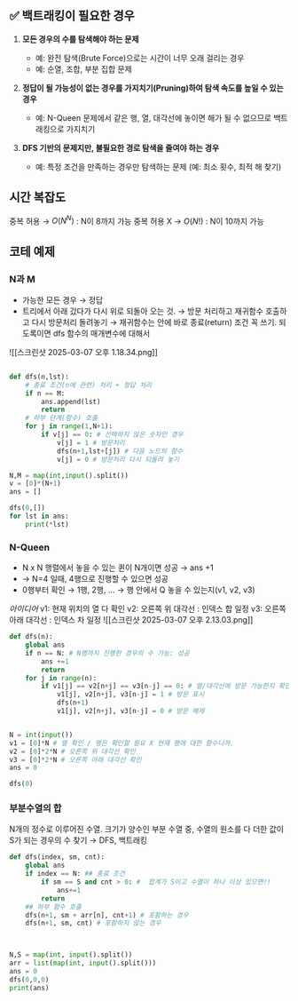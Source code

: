 ## ✅ 백트래킹이 필요한 경우

1. **모든 경우의 수를 탐색해야 하는 문제**
    - 예: 완전 탐색(Brute Force)으로는 시간이 너무 오래 걸리는 경우
    - 예: 순열, 조합, 부분 집합 문제
    
2. **정답이 될 가능성이 없는 경우를 가지치기(Pruning)하여 탐색 속도를 높일 수 있는 경우**
    - 예: N-Queen 문제에서 같은 행, 열, 대각선에 놓이면 해가 될 수 없으므로 백트래킹으로 가지치기
    
3. **DFS 기반의 문제지만, 불필요한 경로 탐색을 줄여야 하는 경우**
    - 예: 특정 조건을 만족하는 경우만 탐색하는 문제 (예: 최소 횟수, 최적 해 찾기)

## 시간 복잡도
중복 허용 → $O(N^N)$ : N이 8까지 가능
중복 허용 X → $O(N!)$ : N이 10까지 가능

## 코테 예제

### N과 M

- 가능한 모든 경우 → 정답
- 트리에서 아래 갔다가 다시 위로 되돌아 오는 것. 
→ 방문 처리하고 재귀함수 호출하고 다시 방문처리 돌려놓기
→ 재귀함수는 안에 바로 종료(return) 조건 꼭 쓰기. 되도록이면 dfs 함수의 매개변수에 대해서

![[스크린샷 2025-03-07 오후 1.18.34.png]]

```python

def dfs(n,lst):
	# 종료 조건(n에 관련) 처리 + 정답 처리
	if n == M:
		ans.append(lst)
		return
	# 하부 단계(함수) 호출
	for j in range(1,N+1):
		if v[j] == 0: # 선택하지 않은 숫자인 경우
			v[j] = 1 # 방문처리
			dfs(n+1,lst+[j]) # 다음 노드의 함수
			v[j] = 0 # 방문처리 다시 되돌려 놓기

N,M = map(int,input().split())
v = [0]*(N+1)
ans = []

dfs(0,[])
for lst in ans:
	print(*lst)
```


### N-Queen
- N x N 행렬에서 놓을 수 있는 퀸이 N개이면 성공 → ans +1
- → N=4 일때, 4행으로 진행할 수 있으면 성공 
- 0행부터 확인 → 1행, 2행, ...
→ 행 안에서 Q 놓을 수 있는지(v1, v2, v3)

*아이디어*
v1: 현재 위치의 열 다 확인
v2: 오른쪽 위 대각선 : 인덱스 합 일정
v3: 오른쪽 아래 대각선 : 인덱스 차 일정
![[스크린샷 2025-03-07 오후 2.13.03.png]]

```python
def dfs(n):
	global ans
	if n == N: # N행까지 진행한 경우의 수 가능: 성공
		ans +=1
		return
	for j in range(n):
		if v1[j] == v2[n+j] == v3[n-j] == 0: # 열/대각선에 방문 가능한지 확인
			v1[j], v2[n+j], v3[n-j] = 1 # 방문 표시
			dfs(n+1)
			v1[j], v2[n+j], v3[n-j] = 0 # 방문 해제


N = int(input())
v1 = [0]*N # 열 확인 / 행은 확인할 필요 X 현재 행에 대한 함수니까.
v2 = [0]*2*N # 오른쪽 위 대각선 확인
v3 = [0]*2*N # 오른쪽 아래 대각선 확인
ans = 0

dfs(0)

```

### 부분수열의 합

N개의 정수로 이루어진 수열. 크기가 양수인 부분 수열 중, 수열의 원소를 다 더한 값이 S가 되는 경우의 수 찾기
→ DFS, 백트래킹

```python
def dfs(index, sm, cnt):
	global ans
	if index == N: ## 종료 조건
		if sm == S and cnt > 0: #  합계가 S이고 수열이 하나 이상 있으면!!
			ans+=1
		return
	## 하부 함수 호출
	dfs(n+1, sm + arr[n], cnt+1) # 포함하는 경우
	dfs(n+1, sm, cnt) # 포함하지 않는 경우



N,S = map(int, input().split())
arr = list(map(int, input().split()))
ans = 0
dfs(0,0,0)
print(ans)
```